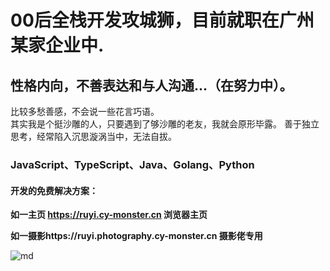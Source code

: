 # 00后全栈开发攻城狮，目前就职在广州某家企业中.
## 性格内向，不善表达和与人沟通...（在努力中）。

比较多愁善感，不会说一些花言巧语。  
其实我是个挺沙雕的人，只要遇到了够沙雕的老友，我就会原形毕露。
善于独立思考，经常陷入沉思漩涡当中，无法自拔。

### JavaScript、TypeScript、Java、Golang、Python

#### 开发的免费解决方案：

**如一主页 https://ruyi.cy-monster.cn 浏览器主页**

**如一摄影https://ruyi.photography.cy-monster.cn 摄影佬专用**

![md](https://github.com/user-attachments/assets/af686a8b-6379-4710-8c27-2ad2e9dbec2d)

